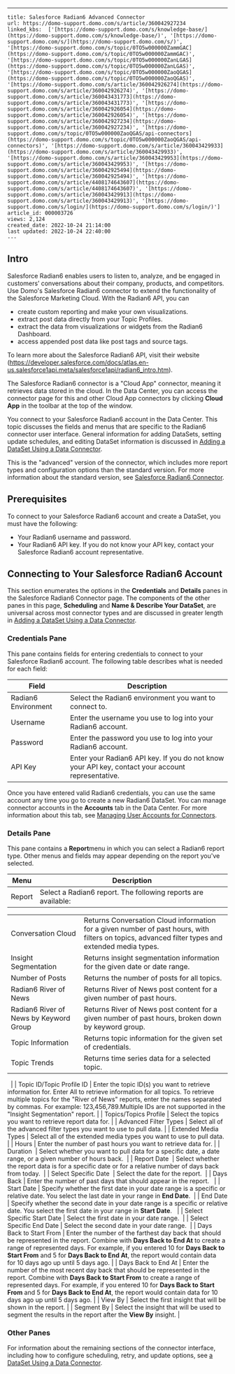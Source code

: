 ---
    title: Salesforce Radian6 Advanced Connector
    url: https://domo-support.domo.com/s/article/360042927234
    linked_kbs:  ['[https://domo-support.domo.com/s/knowledge-base/](https://domo-support.domo.com/s/knowledge-base/)', '[https://domo-support.domo.com/s/](https://domo-support.domo.com/s/)', '[https://domo-support.domo.com/s/topic/0TO5w000000ZammGAC](https://domo-support.domo.com/s/topic/0TO5w000000ZammGAC)', '[https://domo-support.domo.com/s/topic/0TO5w000000ZanLGAS](https://domo-support.domo.com/s/topic/0TO5w000000ZanLGAS)', '[https://domo-support.domo.com/s/topic/0TO5w000000ZaoQGAS](https://domo-support.domo.com/s/topic/0TO5w000000ZaoQGAS)', '[https://domo-support.domo.com/s/article/360042926274](https://domo-support.domo.com/s/article/360042926274)', '[https://domo-support.domo.com/s/article/360043431773](https://domo-support.domo.com/s/article/360043431773)', '[https://domo-support.domo.com/s/article/360042926054](https://domo-support.domo.com/s/article/360042926054)', '[https://domo-support.domo.com/s/article/360042927234](https://domo-support.domo.com/s/article/360042927234)', '[https://domo-support.domo.com/s/topic/0TO5w000000ZaoQGAS/api-connectors](https://domo-support.domo.com/s/topic/0TO5w000000ZaoQGAS/api-connectors)', '[https://domo-support.domo.com/s/article/360043429933](https://domo-support.domo.com/s/article/360043429933)', '[https://domo-support.domo.com/s/article/360043429953](https://domo-support.domo.com/s/article/360043429953)', '[https://domo-support.domo.com/s/article/360042925494](https://domo-support.domo.com/s/article/360042925494)', '[https://domo-support.domo.com/s/article/4408174643607](https://domo-support.domo.com/s/article/4408174643607)', '[https://domo-support.domo.com/s/article/360043429913](https://domo-support.domo.com/s/article/360043429913)', '[https://domo-support.domo.com/s/login/](https://domo-support.domo.com/s/login/)']
    article_id: 000003726
    views: 2,124
    created_date: 2022-10-24 21:14:00
    last updated: 2022-10-24 22:40:00
    ---



Intro﻿
------


Salesforce Radian6 enables users to listen to, analyze, and be engaged in customers’ conversations about their company, products, and competitors.
Use Domo's Salesforce Radian6 connector to extend the functionality of the Salesforce Marketing Cloud. With the Radian6 API, you can


* create custom reporting and make your own visualizations.
* extract post data directly from your Topic Profiles.
* extract the data from visualizations or widgets from the Radian6 Dashboard.
* access appended post data like post tags and source tags.


To learn more about the Salesforce Radian6 API, visit their website (<https://developer.salesforce.com/docs/atlas.en-us.salesforce1api.meta/salesforce1api/radian6_intro.htm>).


The Salesforce Radian6 connector is a "Cloud App" connector, meaning it retrieves data stored in the cloud. In the Data Center, you can access the connector page for this and other Cloud App connectors by clicking **Cloud App** in the toolbar at the top of the window.   


You connect to your Salesforce Radian6 account in the Data Center. This topic discusses the fields and menus that are specific to the Radian6 connector user interface. General information for adding DataSets, setting update schedules, and editing DataSet information is discussed in [Adding a DataSet Using a Data Connector](/s/article/360042926274 "Adding a DataSet Using a Data Connector").


This is the "advanced" version of the connector, which includes more report types and configuration options than the standard version. For more information about the standard version, see [Salesforce Radian6 Connector](/s/article/360043431773 "Salesforce Radian6 Connector").


Prerequisites
-------------


To connect to your Salesforce Radian6 account and create a DataSet, you must have the following:


* Your Radian6 username and password.
* Your Radian6 API key. If you do not know your API key, contact your Salesforce Radian6 account representative.


Connecting to Your Salesforce Radian6 Account
---------------------------------------------


This section enumerates the options in the **Credentials** and **Details** panes in the Salesforce Radian6 Connector page. The components of the other panes in this page, **Scheduling** and **Name & Describe Your DataSet**, are universal across most connector types and are discussed in greater length in [Adding a DataSet Using a Data Connector](/s/article/360042926274 "Adding a DataSet Using a Data Connector").


### Credentials Pane


This pane contains fields for entering credentials to connect to your Salesforce Radian6 account. The following table describes what is needed for each field:




| Field | Description |
| --- | --- |
| Radian6 Environment | Select the Radian6 environment you want to connect to. |
| Username | Enter the username you use to log into your Radian6 account. |
| Password | Enter the password you use to log into your Radian6 account.   |
| API Key | Enter your Radian6 API key. If you do not know your API key, contact your account representative.  |


Once you have entered valid Radian6 credentials, you can use the same account any time you go to create a new Radian6 DataSet. You can manage connector accounts in the **Accounts** tab in the Data Center. For more information about this tab, see [Managing User Accounts for Connectors](/s/article/360042926054 "Managing User Accounts for Connectors").


### Details Pane


This pane contains a **Report**menu in which you can select a Radian6 report type. Other menus and fields may appear depending on the report you've selected.




| Menu | Description |
| --- | --- |
| Report | Select a Radian6 report. The following reports are available:

|  |  |
| --- | --- |
| Conversation Cloud | Returns Conversation Cloud information for a given number of past hours, with filters on topics, advanced filter types and extended media types. |
| Insight Segmentation | Returns insight segmentation information for the given date or date range. |
| Number of Posts | Returns the number of posts for all topics. |
| Radian6 River of News | Returns River of News post content for a given number of past hours. |
| Radian6 River of News by Keyword Group | Returns River of News post content for a given number of past hours, broken down by keyword group. |
| Topic Information | Returns topic information for the given set of credentials. |
| Topic Trends | Returns time series data for a selected topic.  |

  |
| Topic ID/Topic Profile ID | Enter the topic ID(s) you want to retrieve information for. Enter All to retrieve information for all topics. To retrieve multiple topics for the "River of News" reports, enter the names separated by commas. For example: 123,456,789.Multiple IDs are not supported in the "Insight Segmentation" report. |
| Topics/Topics Profile | Select the topics you want to retrieve report data for. |
| Advanced Filter Types | Select all of the advanced filter types you want to use to pull data. |
| Extended Media Types | Select all of the extended media types you want to use to pull data. |
| Hours | Enter the number of past hours you want to retrieve data for. |
| Duration  | Select whether you want to pull data for a specific date, a date range, or a given number of hours back.  |
| Report Date  | Select whether the report data is for a specific date or for a relative number of days back from today.  |
| Select Specific Date  | Select the date for the report.  |
| Days Back | Enter the number of past days that should appear in the report.   |
| Start Date | Specify whether the first date in your date range is a specific or relative date. You select the last date in your range in **End Date**.  |
| End Date | Specify whether the second date in your date range is a specific or relative date. You select the first date in your range in **Start Date**.   |
| Select Specific Start Date | Select the first date in your date range.  |
| Select Specific End Date | Select the second date in your date range.  |
| Days Back to Start From | Enter the number of the farthest day back that should be represented in the report. Combine with **Days Back to End At** to create a range of represented days.
For example, if you entered 10 for **Days Back to Start From** and 5 for **Days Back to End At**, the report would contain data for 10 days ago up until 5 days ago. |
| Days Back to End At | Enter the number of the most recent day back that should be represented in the report. Combine with **Days Back to Start From** to create a range of represented days.
For example, if you entered 10 for **Days Back to Start From** and 5 for **Days Back to End At**, the report would contain data for 10 days ago up until 5 days ago. |
| View By | Select the first insight that will be shown in the report. |
| Segment By | Select the insight that will be used to segment the results in the report after the **View By** insight. |


### Other Panes


For information about the remaining sections of the connector interface, including how to configure scheduling, retry, and update options, see [a DataSet Using a Data Connector](/s/article/360042926274 "Adding a DataSet Using a Data Connector").


 

